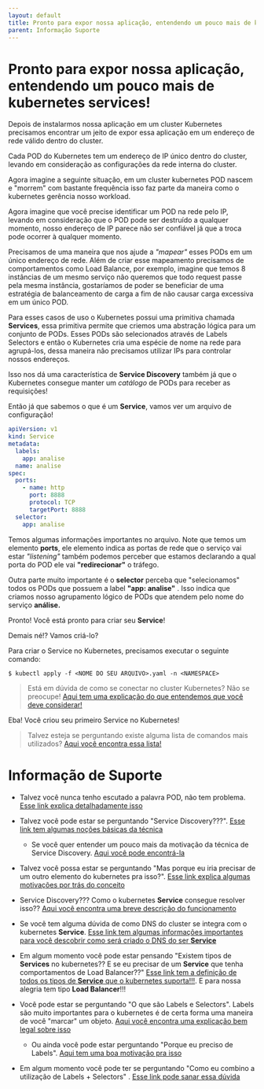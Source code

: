 ```yaml
---
layout: default
title: Pronto para expor nossa aplicação, entendendo um pouco mais de kubernetes services! 
parent: Informação Suporte
---
```

# Pronto para expor nossa aplicação, entendendo um pouco mais de kubernetes services!

Depois de instalarmos nossa aplicação em um cluster Kubernetes precisamos encontrar um jeito
de expor essa aplicação em um endereço de rede válido dentro do cluster.

Cada POD do Kubernetes tem um endereço de IP único dentro do cluster, levando em consideração
as configurações da rede interna do cluster.

Agora imagine a seguinte situação, em um cluster kubernetes POD nascem e "morrem" com
bastante frequência isso faz parte da maneira como o kubernetes gerência nosso workload.

Agora imagine que você precise identificar um POD na rede pelo IP, levando em consideração que o POD pode
ser destruído a qualquer momento, nosso endereço de IP parece não ser confiável já que a troca pode
ocorrer à qualquer momento.

Precisamos de uma maneira que nos ajude a _"mapear"_ esses PODs em um único endereço de rede. Além de criar esse
mapeamento precisamos de comportamentos como Load Balance, por exemplo, imagine que temos
8 instâncias de um mesmo serviço não queremos que todo request passe pela mesma instância, gostaríamos de poder
se beneficiar de uma estratégia de balanceamento de carga a fim de não causar carga excessiva em um único POD.

Para esses casos de uso o Kubernetes possui uma primitiva chamada **Services**, essa primitiva permite que criemos uma
abstração lógica para um conjunto de PODs. Esses PODs são selecionados através de Labels Selectors e então o Kubernetes
cria uma espécie de nome na rede para agrupá-los, dessa maneira não precisamos utilizar IPs para controlar nossos endereços.

Isso nos dá uma característica de **Service Discovery** também já que o Kubernetes consegue manter um _catálogo_ de PODs para 
receber as requisições!

Então já que sabemos o que é um **Service**, vamos ver um arquivo de configuração!

```yaml
apiVersion: v1
kind: Service
metadata:
  labels:
    app: analise
  name: analise
spec:
  ports:
    - name: http
      port: 8888
      protocol: TCP
      targetPort: 8888
  selector:
    app: analise
```

Temos algumas informações importantes no arquivo. Note que temos um elemento **ports**, ele elemento indica 
as portas de rede que o serviço vai estar _"listening"_ também podemos perceber que estamos declarando a qual porta
do POD ele vai **"redirecionar"** o tráfego.

Outra parte muito importante é o **selector** perceba que "selecionamos" todos os PODs que
possuem a label **"app: analise"** . Isso indica que criamos nosso agrupamento lógico de PODs que
atendem pelo nome do serviço **análise.**
 
Pronto! Você está pronto para criar seu **Service**!

Demais né!? Vamos criá-lo?

Para criar o Service no Kubernetes, precisamos executar o seguinte comando:

```shell script
$ kubectl apply -f <NOME DO SEU ARQUIVO>.yaml -n <NAMESPACE>
```

> Está em dúvida de como se conectar no cluster Kubernetes? Não se preocupe! [Aqui tem uma explicação do que entendemos que você deve considerar!](../informacao_procedural/conectando_gcloud_sdk.md)

Eba! Você criou seu primeiro Service no Kubernetes!

>  Talvez esteja se perguntando existe alguma lista de comandos mais utilizados? [Aqui você encontra essa lista!](kubernetes_kubectl.md)

# Informação de Suporte

* Talvez você nunca tenho escutado a palavra POD, não tem problema. [Esse link explica detalhadamente isso](https://kubernetes.io/docs/concepts/workloads/pods/) 

* Talvez você pode estar se perguntando "Service Discovery???". [Esse link tem algumas noções básicas da técnica](https://www.nginx.com/blog/service-discovery-in-a-microservices-architecture/)
  
  * Se você quer entender um pouco mais da motivação da técnica de Service Discovery. [Aqui você pode encontrá-la](https://www.nginx.com/blog/service-discovery-in-a-microservices-architecture/#Why-Use-Service-Discovery)

* Talvez você possa estar se perguntando "Mas porque eu iria precisar de um outro elemento do kubernetes pra isso?". [Esse link explica algumas
motivações por trás do conceito](https://kubernetes.io/docs/concepts/services-networking/service/#motivation)

* Service Discovery??? Como o kubernetes **Service** consegue resolver isso?? [Aqui você encontra uma breve descrição do funcionamento](https://kubernetes.io/docs/concepts/services-networking/service/#cloud-native-service-discovery) 

* Se vocẽ tem alguma dúvida de como DNS do cluster se integra com o kubernetes **Service**. [Esse link tem algumas informações importantes
para você descobrir como será criado o DNS do ser **Service**](https://kubernetes.io/docs/concepts/services-networking/service/#cloud-native-service-discovery) 

* Em algum momento você pode estar pensando "Existem tipos de **Services** no kubernetes?? E se eu precisar de um **Service** que tenha comportamentos de Load Balancer??"
  [Esse link tem a definição de todos os tipos de **Service** que o kubernetes suporta!!!](https://kubernetes.io/docs/concepts/services-networking/service/#publishing-services-service-types). 
  E para nossa alegria tem tipo **Load Balancer**!!!

* Você pode estar se perguntando "O que são Labels e Selectors". Labels são muito importantes para o kubernetes é de certa forma
  uma maneira de você "marcar" um objeto. [Aqui você encontra uma explicação bem legal sobre isso](https://kubernetes.io/docs/concepts/overview/working-with-objects/labels/)

  * Ou ainda você pode estar perguntando "Porque eu preciso de Labels". [Aqui tem uma boa motivação pra isso](https://kubernetes.io/docs/concepts/overview/working-with-objects/labels/#motivation)  

* Em algum momento você pode ter se perguntando "Como eu combino a utilização de Labels + Selectors" . [Esse link pode sanar essa dúvida](https://kubernetes.io/docs/concepts/overview/working-with-objects/labels/#label-selectors)
